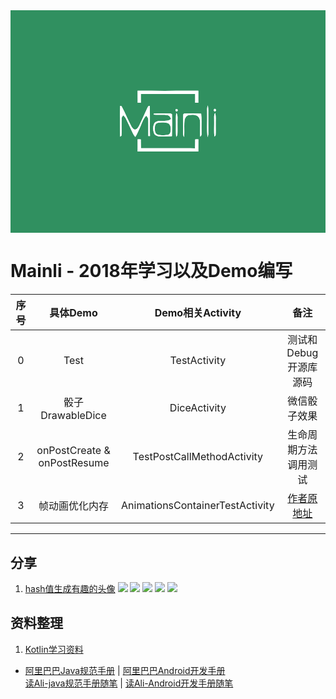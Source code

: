 <div width="100%" style="overflow-x: auto;">
  <svg width="100%" height="246pt" viewBox="0 0 348 246" version="1.1" xmlns="http://www.w3.org/2000/svg">
  <g id="#309060ff">
  <path fill="#309060" opacity="1.00" d=" M 0.00 0.00 L 348.00 0.00 L 348.00 246.00 L 0.00 246.00 L 0.00 0.00 M 140.43 88.90 C 140.44 93.35 140.52 97.80 140.52 102.24 C 141.39 102.24 143.12 102.25 143.98 102.25 C 143.98 99.00 143.98 95.75 143.99 92.51 C 164.00 92.46 184.00 92.55 204.01 92.50 C 204.02 95.75 204.02 99.00 204.02 102.25 C 204.88 102.25 206.61 102.24 207.48 102.24 C 207.48 97.79 207.48 93.35 207.49 88.90 C 185.14 89.01 162.78 89.07 140.43 88.90 M 121.13 105.72 C 120.70 117.03 121.02 128.37 121.13 139.68 C 121.50 139.42 122.23 138.88 122.60 138.61 C 123.03 132.41 122.55 126.18 122.79 119.98 C 122.63 118.38 123.63 117.16 124.64 116.06 C 125.80 117.33 126.96 118.64 127.68 120.22 C 130.19 125.41 132.64 130.62 135.14 135.81 C 135.86 137.33 136.83 138.71 137.94 139.97 C 140.43 135.87 142.13 131.36 144.15 127.03 C 145.87 123.43 146.99 119.38 150.02 116.60 C 151.06 117.88 152.40 119.16 152.21 120.98 C 152.34 126.97 152.16 132.97 152.25 138.96 C 152.72 138.95 153.65 138.93 154.11 138.93 C 153.78 127.93 154.28 116.90 153.82 105.91 C 152.30 104.94 151.73 107.18 151.11 108.08 C 148.13 114.46 145.26 120.89 142.26 127.26 C 141.39 128.90 140.44 130.84 138.59 131.55 C 136.62 132.54 134.90 130.46 133.90 129.01 C 129.85 121.48 126.84 113.42 122.68 105.95 C 122.29 105.89 121.52 105.78 121.13 105.72 M 217.24 114.00 C 217.45 122.71 216.80 131.46 217.58 140.14 C 218.29 138.88 218.64 137.46 218.55 136.01 C 218.52 129.34 218.51 122.67 218.50 116.00 C 218.46 112.39 218.74 108.75 218.05 105.19 C 216.74 107.94 217.37 111.07 217.24 114.00 M 183.18 109.12 C 181.62 109.53 182.26 112.16 183.85 111.71 C 185.40 111.33 184.75 108.65 183.18 109.12 M 225.05 109.28 C 223.70 110.17 225.18 112.52 226.52 111.47 C 227.85 110.56 226.40 108.20 225.05 109.28 M 158.17 114.21 L 158.12 115.31 C 163.05 115.82 168.04 115.17 172.96 115.76 C 175.38 115.89 176.57 118.11 177.46 120.04 C 174.02 123.24 169.18 121.94 164.96 122.29 C 162.53 122.42 159.75 123.21 158.60 125.57 C 157.25 128.73 157.37 132.42 158.45 135.64 C 159.41 138.25 162.44 139.27 164.99 139.24 C 169.44 139.28 173.89 139.33 178.33 139.07 C 178.58 130.97 178.62 122.84 178.39 114.75 C 178.04 114.58 177.34 114.26 176.98 114.10 C 170.73 113.85 164.43 113.87 158.17 114.21 M 183.13 113.34 C 182.46 117.19 182.80 121.11 182.76 125.00 C 182.82 129.98 182.52 134.97 183.04 139.93 C 183.37 139.43 184.02 138.43 184.35 137.93 C 184.74 132.97 184.38 127.97 184.51 123.00 C 184.35 119.75 185.21 116.17 183.13 113.34 M 190.89 114.99 C 190.55 120.98 190.87 127.00 190.73 133.00 C 190.81 135.35 190.33 137.93 191.78 139.99 C 192.38 133.96 191.60 127.88 192.24 121.85 C 192.39 119.13 194.26 116.47 197.01 115.89 C 199.83 115.23 202.91 115.22 205.62 116.33 C 208.21 117.45 209.29 120.43 209.47 123.06 C 209.65 128.58 209.28 134.12 209.57 139.64 C 211.74 138.50 210.87 135.95 211.04 134.00 C 210.81 127.45 211.38 120.88 210.64 114.36 C 204.44 113.73 198.17 113.96 191.96 114.13 C 191.69 114.34 191.16 114.77 190.89 114.99 M 224.99 122.00 C 225.16 127.87 224.57 133.78 225.29 139.63 C 225.61 139.29 226.26 138.61 226.59 138.27 C 227.02 133.87 226.64 129.42 226.76 125.00 C 226.66 121.11 227.26 117.12 226.06 113.34 C 224.46 115.97 225.11 119.09 224.99 122.00 M 140.43 156.13 C 162.78 155.77 185.13 156.20 207.48 155.98 C 207.52 151.54 207.51 147.09 207.54 142.65 C 206.67 142.66 204.92 142.68 204.04 142.68 C 204.01 145.96 203.94 149.24 203.87 152.52 C 183.96 152.44 164.04 152.53 144.12 152.50 C 144.06 149.23 143.98 145.95 143.96 142.68 C 143.08 142.68 141.32 142.67 140.45 142.67 C 140.44 147.16 140.54 151.64 140.43 156.13 Z" />
  <path fill="#309060" opacity="1.00" d=" M 162.36 124.49 C 165.20 123.70 168.20 123.95 171.12 124.09 C 173.35 124.21 175.75 125.32 176.50 127.59 C 177.30 130.14 177.27 133.03 176.47 135.58 C 175.37 138.10 172.29 138.00 169.99 138.03 C 166.87 137.94 163.22 138.52 160.69 136.26 C 159.15 134.17 159.50 131.44 159.51 129.01 C 159.55 127.16 160.48 125.10 162.36 124.49 Z" />
  </g>
  <g id="#feffffff">
  <path fill="#feffff" opacity="1.00" d=" M 140.43 88.90 C 162.78 89.07 185.14 89.01 207.49 88.90 C 207.48 93.35 207.48 97.79 207.48 102.24 C 206.61 102.24 204.88 102.25 204.02 102.25 C 204.02 99.00 204.02 95.75 204.01 92.50 C 184.00 92.55 164.00 92.46 143.99 92.51 C 143.98 95.75 143.98 99.00 143.98 102.25 C 143.12 102.25 141.39 102.24 140.52 102.24 C 140.52 97.80 140.44 93.35 140.43 88.90 Z" />
  <path fill="#feffff" opacity="1.00" d=" M 121.13 105.72 C 121.52 105.78 122.29 105.89 122.68 105.95 C 126.84 113.42 129.85 121.48 133.90 129.01 C 134.90 130.46 136.62 132.54 138.59 131.55 C 140.44 130.84 141.39 128.90 142.26 127.26 C 145.26 120.89 148.13 114.46 151.11 108.08 C 151.73 107.18 152.30 104.94 153.82 105.91 C 154.28 116.90 153.78 127.93 154.11 138.93 C 153.65 138.93 152.72 138.95 152.25 138.96 C 152.16 132.97 152.34 126.97 152.21 120.98 C 152.40 119.16 151.06 117.88 150.02 116.60 C 146.99 119.38 145.87 123.43 144.15 127.03 C 142.13 131.36 140.43 135.87 137.94 139.97 C 136.83 138.71 135.86 137.33 135.14 135.81 C 132.64 130.62 130.19 125.41 127.68 120.22 C 126.96 118.64 125.80 117.33 124.64 116.06 C 123.63 117.16 122.63 118.38 122.79 119.98 C 122.55 126.18 123.03 132.41 122.60 138.61 C 122.23 138.88 121.50 139.42 121.13 139.68 C 121.02 128.37 120.70 117.03 121.13 105.72 Z" />
  <path fill="#feffff" opacity="1.00" d=" M 217.24 114.00 C 217.37 111.07 216.74 107.94 218.05 105.19 C 218.74 108.75 218.46 112.39 218.50 116.00 C 218.51 122.67 218.52 129.34 218.55 136.01 C 218.64 137.46 218.29 138.88 217.58 140.14 C 216.80 131.46 217.45 122.71 217.24 114.00 Z" />
  <path fill="#feffff" opacity="1.00" d=" M 183.18 109.12 C 184.75 108.65 185.40 111.33 183.85 111.71 C 182.26 112.16 181.62 109.53 183.18 109.12 Z" />
  <path fill="#feffff" opacity="1.00" d=" M 225.05 109.28 C 226.40 108.20 227.85 110.56 226.52 111.47 C 225.18 112.52 223.70 110.17 225.05 109.28 Z" />
  <path fill="#feffff" opacity="1.00" d=" M 158.17 114.21 C 164.43 113.87 170.73 113.85 176.98 114.10 C 177.34 114.26 178.04 114.58 178.39 114.75 C 178.62 122.84 178.58 130.97 178.33 139.07 C 173.89 139.33 169.44 139.28 164.99 139.24 C 162.44 139.27 159.41 138.25 158.45 135.64 C 157.37 132.42 157.25 128.73 158.60 125.57 C 159.75 123.21 162.53 122.42 164.96 122.29 C 169.18 121.94 174.02 123.24 177.46 120.04 C 176.57 118.11 175.38 115.89 172.96 115.76 C 168.04 115.17 163.05 115.82 158.12 115.31 L 158.17 114.21 M 162.36 124.49 C 160.48 125.10 159.55 127.16 159.51 129.01 C 159.50 131.44 159.15 134.17 160.69 136.26 C 163.22 138.52 166.87 137.94 169.99 138.03 C 172.29 138.00 175.37 138.10 176.47 135.58 C 177.27 133.03 177.30 130.14 176.50 127.59 C 175.75 125.32 173.35 124.21 171.12 124.09 C 168.20 123.95 165.20 123.70 162.36 124.49 Z" />
  <path fill="#feffff" opacity="1.00" d=" M 183.13 113.34 C 185.21 116.17 184.35 119.75 184.51 123.00 C 184.38 127.97 184.74 132.97 184.35 137.93 C 184.02 138.43 183.37 139.43 183.04 139.93 C 182.52 134.97 182.82 129.98 182.76 125.00 C 182.80 121.11 182.46 117.19 183.13 113.34 Z" />
  <path fill="#feffff" opacity="1.00" d=" M 190.89 114.99 C 191.16 114.77 191.69 114.34 191.96 114.13 C 198.17 113.96 204.44 113.73 210.64 114.36 C 211.38 120.88 210.81 127.45 211.04 134.00 C 210.87 135.95 211.74 138.50 209.57 139.64 C 209.28 134.12 209.65 128.58 209.47 123.06 C 209.29 120.43 208.21 117.45 205.62 116.33 C 202.91 115.22 199.83 115.23 197.01 115.89 C 194.26 116.47 192.39 119.13 192.24 121.85 C 191.60 127.88 192.38 133.96 191.78 139.99 C 190.33 137.93 190.81 135.35 190.73 133.00 C 190.87 127.00 190.55 120.98 190.89 114.99 Z" />
  <path fill="#feffff" opacity="1.00" d=" M 224.99 122.00 C 225.11 119.09 224.46 115.97 226.06 113.34 C 227.26 117.12 226.66 121.11 226.76 125.00 C 226.64 129.42 227.02 133.87 226.59 138.27 C 226.26 138.61 225.61 139.29 225.29 139.63 C 224.57 133.78 225.16 127.87 224.99 122.00 Z" />
  <path fill="#feffff" opacity="1.00" d=" M 140.43 156.13 C 140.54 151.64 140.44 147.16 140.45 142.67 C 141.32 142.67 143.08 142.68 143.96 142.68 C 143.98 145.95 144.06 149.23 144.12 152.50 C 164.04 152.53 183.96 152.44 203.87 152.52 C 203.94 149.24 204.01 145.96 204.04 142.68 C 204.92 142.68 206.67 142.66 207.54 142.65 C 207.51 147.09 207.52 151.54 207.48 155.98 C 185.13 156.20 162.78 155.77 140.43 156.13 Z" />
  </g>
  </svg>
</div>

# **Mainli - 2018年学习以及Demo编写**

|序号|具体Demo|Demo相关Activity|备注|
|:-:|:-:|:-:|:-:|
|0|Test|TestActivity|测试和Debug开源库源码
|1|骰子DrawableDice|DiceActivity|微信骰子效果
|2|onPostCreate & onPostResume|TestPostCallMethodActivity|生命周期方法调用测试
|3|帧动画优化内存|AnimationsContainerTestActivity|[作者原地址](https://github.com/VDshixiaoming/AnimationTest "")

---------------------------------------------
## **分享**
1. [hash值生成有趣的头像](\DOC\avater.md)
    ![](http://www.gravatar.com/avatar/88593401?s=30&d=identicon)
    ![](http://www.gravatar.com/avatar/88593401?s=30&d=monsterid)
    ![](http://www.gravatar.com/avatar/88593401?s=30&d=wavatar)
    ![](http://www.gravatar.com/avatar/88593401?s=30&d=retro)
    ![](http://www.gravatar.com/avatar/88593401?s=30&d=robohash)

## **资料整理**
1. [Kotlin学习资料](https://github.com/enbandari/Kotlin-Tutorials)
* [阿里巴巴Java规范手册](PDF\阿里巴巴Java规范手册.pdf)    |   [阿里巴巴Android开发手册](PDF\阿里巴巴Android开发手册.pdf)<br/>
  [读Ali-java规范手册随笔](DOC\读AliJava规范手册随笔.md)   |   [读Ali-Android开发手册随笔](DOC\读AliAndroid开发手册随笔.md)